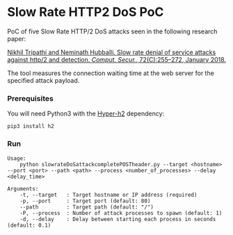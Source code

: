 # Slow Rate HTTP2 DoS PoC

PoC of five Slow Rate HTTP/2 DoS attacks seen in the following research paper:

[Nikhil Tripathi and Neminath Hubballi. Slow rate denial of service attacks against http/2 and detection. *Comput. Secur.*, 72(C):255–272, January 2018.](https://www.sciencedirect.com/science/article/pii/S0167404817301980)

The tool measures the connection waiting time at the web server for the specified attack payload.

### Prerequisites

You will need Python3 with the [Hyper-h2](https://python-hyper.org/h2/en/stable/index.html) dependency:

```
pip3 install h2
```

### Run

```
Usage:
    python slowrateDoSattackcompletePOSTheader.py --target <hostname> --port <port> --path <path> --process <number_of_processes> --delay <delay_time>

Arguments:
    -t, --target   : Target hostname or IP address (required)
    -p, --port     : Target port (default: 80)
    --path         : Target path (default: "/")
    -P, --process  : Number of attack processes to spawn (default: 1)
    -d, --delay    : Delay between starting each process in seconds (default: 0.1)
```
